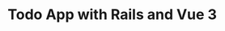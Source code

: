 <h1>Todo App with Rails and Vue 3</h1>

<img scr="./client/public/create.png">

<br>

<img scr="./client/public/update.png">
